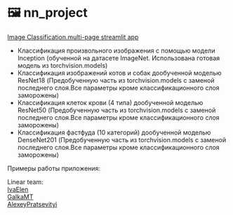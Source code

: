 # :framed_picture: nn_project
[Image Classification.multi-page streamlit app](https://galkamt-nn-project-streamlit-app-m9zubm.streamlit.app/)<br>

- Классификация произвольного изображения с помощью модели Inception (обученной на датасете ImageNet. Использована готовая модель из torchvision.models)<br>
- Классификация изображений котов и собак дообученной моделью ResNet18 (Предобученную часть из torchvision.models с заменой последнего слоя.Все параметры кроме классификационного слоя заморожены)<br>
- Классификация клеток крови (4 типа) дообученной моделью ResNet50 (Предобученную часть из torchvision.models с заменой последнего слоя.Все параметры кроме классификационного слоя заморожены)<br>
- Классификация фастфуда (10 категорий) дообученной моделью DenseNet201 (Предобученную часть из torchvision.models с заменой последнего слоя.Все параметры кроме классификационного слоя заморожены) <br>

Примеры работы приложения: <br>





Linear team:<br>
[IvaElen](https://github.com/IvaElen)<br>
[GalkaMT](https://github.com/GalkaMT)<br>
[AlexeyPratsevityi](https://github.com/AlexeyPratsevityi)<br>
